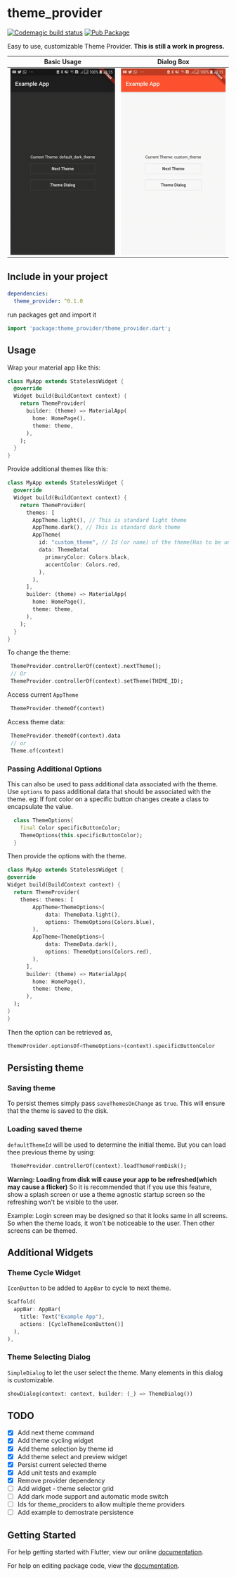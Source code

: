 # theme_provider

[![Codemagic build status](https://api.codemagic.io/apps/5cfb60390824820019d5af6b/5cfb60390824820019d5af6a/status_badge.svg)](https://codemagic.io/apps/5cfb60390824820019d5af6b/5cfb60390824820019d5af6a/latest_build)
[![Pub Package](https://img.shields.io/pub/v/theme_provider.svg)](https://pub.dartlang.org/packages/theme_provider)

Easy to use, customizable Theme Provider.
**This is still a work in progress.**

| Basic Usage           | Dialog Box           |
|:-------------:|:-------------:|
| ![Record](next.gif) | ![Record](select.gif) |

## Include in your project

```yaml
dependencies:
  theme_provider: ^0.1.0
```

run packages get and import it

```dart
import 'package:theme_provider/theme_provider.dart';
```

## Usage

Wrap your material app like this:

```dart
class MyApp extends StatelessWidget {
  @override
  Widget build(BuildContext context) {
    return ThemeProvider(
      builder: (theme) => MaterialApp(
        home: HomePage(),
        theme: theme,
      ),
    );
  }
}
```

Provide additional themes like this:

```dart
class MyApp extends StatelessWidget {
  @override
  Widget build(BuildContext context) {
    return ThemeProvider(
      themes: [
        AppTheme.light(), // This is standard light theme
        AppTheme.dark(), // This is standard dark theme
        AppTheme(
          id: "custom_theme", // Id (or name) of the theme(Has to be unique)
          data: ThemeData(
            primaryColor: Colors.black,
            accentColor: Colors.red,
          ),
        ),
      ],
      builder: (theme) => MaterialApp(
        home: HomePage(),
        theme: theme,
      ),
    );
  }
}
```

To change the theme:

```dart
 ThemeProvider.controllerOf(context).nextTheme();
 // Or
 ThemeProvider.controllerOf(context).setTheme(THEME_ID);
```

Access current `AppTheme`

```dart
 ThemeProvider.themeOf(context)
```

Access theme data:

```dart
 ThemeProvider.themeOf(context).data
 // or
 Theme.of(context)
```

### Passing Additional Options

This can also be used to pass additional data associated with the theme. Use `options` to pass additional data that should be associated with the theme.
eg: If font color on a specific button changes create a class to encapsulate the value.

```dart
  class ThemeOptions{
    final Color specificButtonColor;
    ThemeOptions(this.specificButtonColor);
  }
```

  Then provide the options with the theme.

  ```dart
class MyApp extends StatelessWidget {
  @override
  Widget build(BuildContext context) {
    return ThemeProvider(
      themes: themes: [
          AppTheme<ThemeOptions>(
              data: ThemeData.light(),
              options: ThemeOptions(Colors.blue),
          ),
          AppTheme<ThemeOptions>(
              data: ThemeData.dark(),
              options: ThemeOptions(Colors.red),
          ),
        ],
        builder: (theme) => MaterialApp(
          home: HomePage(),
          theme: theme,
        ),
    );
  }
}
  ```

Then the option can be retrieved as,

```dart
ThemeProvider.optionsOf<ThemeOptions>(context).specificButtonColor
```

## Persisting theme

### Saving theme

To persist themes simply pass `saveThemesOnChange` as `true`.
This will ensure that the theme is saved to the disk.

### Loading saved theme

`defaultThemeId` will be used to determine the initial theme.
But you can load thee previous theme by using:

```dart
 ThemeProvider.controllerOf(context).loadThemeFromDisk();
```

**Warning: Loading from disk will cause your app to be refreshed(which may cause a flicker)**
So it is recommended that if you use this feature, show a splash screen or use a theme agnostic startup screen
so the refreshing won't be visible to the user.

Example: Login screen may be designed so that it looks same in all screens.
So when the theme loads, it won't be noticeable to the user.
Then other screens can be themed.

## Additional Widgets

### Theme Cycle Widget

`IconButton` to be added to `AppBar` to cycle to next theme.

```dart
Scaffold(
  appBar: AppBar(
    title: Text("Example App"),
    actions: [CycleThemeIconButton()]
  ),
),
```

### Theme Selecting Dialog

`SimpleDialog` to let the user select the theme.
Many elements in this dialog is customizable.

```dart
showDialog(context: context, builder: (_) => ThemeDialog())
```

## TODO

- [x] Add next theme command
- [x] Add theme cycling widget
- [x] Add theme selection by theme id
- [x] Add theme select and preview widget
- [x] Persist current selected theme
- [x] Add unit tests and example
- [x] Remove provider dependency
- [ ] Add widget - theme selector grid
- [ ] Add dark mode support and automatic mode switch
- [ ] Ids for theme_prociders to allow multiple theme providers
- [ ] Add example to demostrate persistence

## Getting Started

For help getting started with Flutter, view our online [documentation](https://flutter.io/).

For help on editing package code, view the [documentation](https://flutter.io/developing-packages/).
